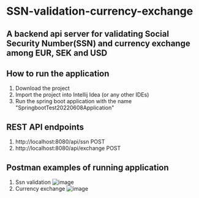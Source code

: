 # SSN-validation-currency-exchange
## A backend api server for validating Social Security Number(SSN) and currency exchange among EUR, SEK and USD

## How to run the application
1. Download the project
2. Import the project into Intellij Idea (or any other IDEs)
3. Run the spring boot application with the name "SpringbootTest20220608Application"

## REST API endpoints
1. http://localhost:8080/api/ssn POST
2. http://localhost:8080/api/exchange POST

## Postman examples of running application
1. Ssn validation
![image](https://user-images.githubusercontent.com/37361235/192845616-b6c5fb18-5273-43cf-9165-5dda804e61dc.png)
2. Currency exchange 
![image](https://user-images.githubusercontent.com/37361235/194552749-4dd74309-cdf6-4204-9871-7714f95944f7.png)
